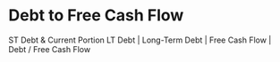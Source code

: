 # Debt to Free Cash Flow

ST Debt & Current Portion LT Debt | Long-Term Debt | Free Cash Flow | Debt / Free Cash Flow